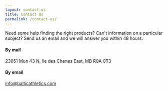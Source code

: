 ```yaml
---
layout: contact-us
title: Contact Us
permalink: /contact-us/
---
```


Need some help finding the right products? Can't information on a particular subject? Send us an email and we will answer you within 48 hours.

#### By mail
23051 Mun 43 N, Ile des Chenes East, MB  R0A 0T3

#### By email
[info@balticathletics.com](mailto:info@balticathletics.com)

